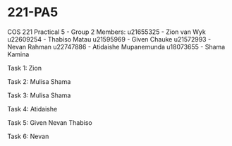 # 221-PA5
COS 221 Practical 5 - Group 2
Members: 
u21655325 - Zion van Wyk
u22609254 - Thabiso Matau
u21595969 - Given Chauke
u21572993 - Nevan Rahman
u22747886 - Atidaishe Mupanemunda
u18073655 - Shama Kamina


Task 1:
Zion 

Task 2:
Mulisa
Shama

Task 3:
Mulisa 
Shama

Task 4:
Atidaishe

Task 5:
Given
Nevan
Thabiso

Task 6:
Nevan
